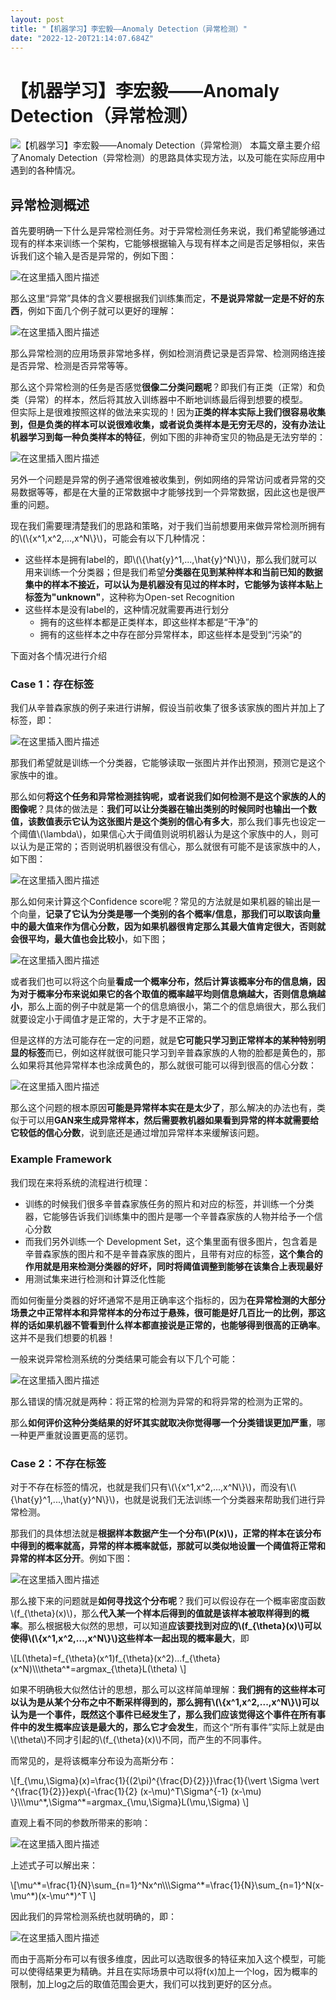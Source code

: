 ```yaml
---
layout: post
title: "【机器学习】李宏毅——Anomaly Detection（异常检测）"
date: "2022-12-20T21:14:07.684Z"
---
```

【机器学习】李宏毅——Anomaly Detection（异常检测）
==================================

![【机器学习】李宏毅——Anomaly Detection（异常检测）](https://img2023.cnblogs.com/blog/2966067/202212/2966067-20221220192442467-1601810886.png) 本篇文章主要介绍了Anomaly Detection（异常检测）的思路具体实现方法，以及可能在实际应用中遇到的各种情况。

异常检测概述
------

首先要明确一下什么是异常检测任务。对于异常检测任务来说，我们希望能够通过现有的样本来训练一个架构，它能够根据输入与现有样本之间是否足够相似，来告诉我们这个输入是否是异常的，例如下图：

![在这里插入图片描述](https://img-blog.csdnimg.cn/a02e6219d7804d2297cacc08b10cbba9.png#pic_center)

那么这里“异常”具体的含义要根据我们训练集而定，**不是说异常就一定是不好的东西**，例如下面几个例子就可以更好的理解：

![在这里插入图片描述](https://img-blog.csdnimg.cn/bba12abdc1e0470f992cc2286d9d6523.png#pic_center)

那么异常检测的应用场景非常地多样，例如检测消费记录是否异常、检测网络连接是否异常、检测是否异常等等。

那么这个异常检测的任务是否感觉**很像二分类问题呢**？即我们有正类（正常）和负类（异常）的样本，然后将其放入训练器中不断地训练最后得到想要的模型。  
但实际上是很难按照这样的做法来实现的！因为**正类的样本实际上我们很容易收集到，但是负类的样本可以说很难收集，或者说负类样本是无穷无尽的，没有办法让机器学习到每一种负类样本的特征**，例如下图的非神奇宝贝的物品是无法穷举的：

![在这里插入图片描述](https://img-blog.csdnimg.cn/0ceb64f4c08d4726a5d06605d674151e.png#pic_center)

另外一个问题是异常的例子通常很难被收集到，例如网络的异常访问或者异常的交易数据等等，都是在大量的正常数据中才能够找到一个异常数据，因此这也是很严重的问题。

现在我们需要理清楚我们的思路和策略，对于我们当前想要用来做异常检测所拥有的\\(\\{x^1,x^2,...,x^N\\}\\)，可能会有以下几种情况：

*   这些样本是拥有label的，即\\(\\{\\hat{y}^1,...,\\hat{y}^N\\}\\)，那么我们就可以用来训练一个分类器；但是我们希望**分类器在见到某种样本和当前已知的数据集中的样本不接近，可以认为是机器没有见过的样本时，它能够为该样本贴上标签为"unknown"**，这种称为Open-set Recognition
*   这些样本是没有label的，这种情况就需要再进行划分
    *   拥有的这些样本都是正类样本，即这些样本都是“干净”的
    *   拥有的这些样本之中存在部分异常样本，即这些样本是受到“污染”的

下面对各个情况进行介绍

### Case 1：存在标签

我们从辛普森家族的例子来进行讲解，假设当前收集了很多该家族的图片并加上了标签，即：

![在这里插入图片描述](https://img-blog.csdnimg.cn/523063a887ba48e587f00fbd4aae0e9c.png#pic_center)

那我们希望就是训练一个分类器，它能够读取一张图片并作出预测，预测它是这个家族中的谁。

那么如何**将这个任务和异常检测挂钩呢，或者说我们如何检测不是这个家族的人的图像呢**？具体的做法是：**我们可以让分类器在输出类别的时候同时也输出一个数值，该数值表示它认为这张图片是这个类别的信心有多大**，那么我们事先也设定一个阈值\\(\\lambda\\)，如果信心大于阈值则说明机器认为是这个家族中的人，则可以认为是正常的；否则说明机器很没有信心，那么就很有可能不是该家族中的人，如下图：

![在这里插入图片描述](https://img-blog.csdnimg.cn/8c23346ab6b2417c8856fbcbbce607e4.png#pic_center)

那么如何来计算这个Confidence score呢？常见的方法就是如果机器的输出是一个向量，**记录了它认为分类是哪一个类别的各个概率/信息，那我们可以取该向量中的最大值来作为信心分数，因为如果机器很肯定那么其最大值肯定很大，否则就会很平均，最大值也会比较小**，如下图；

![在这里插入图片描述](https://img-blog.csdnimg.cn/7b6242cc8caf47c8967474946b6ad2d0.png#pic_center)

或者我们也可以将这个向量**看成一个概率分布，然后计算该概率分布的信息熵，因为对于概率分布来说如果它的各个取值的概率越平均则信息熵越大，否则信息熵越小**，那么上面的例子中就是第一个的信息熵很小，第二个的信息熵很大，那么我们就要设定小于阈值才是正常的，大于才是不正常的。

但是这样的方法可能存在一定的问题，就是**它可能只学习到正常样本的某种特别明显的标签**而已，例如这样就很可能只学习到辛普森家族的人物的脸都是黄色的，那么如果将其他异常样本也涂成黄色的，那么就很可能可以得到很高的信心分数：

![在这里插入图片描述](https://img-blog.csdnimg.cn/d65f5b6e01ea4f72b9e20bbbe6a386cf.png#pic_center)

那么这个问题的根本原因**可能是异常样本实在是太少了**，那么解决的办法也有，类似于可以用**GAN来生成异常样本，然后需要教机器如果看到异常的样本就需要给它较低的信心分数**，说到底还是通过增加异常样本来缓解该问题。

### Example Framework

我们现在来将系统的流程进行梳理：

*   训练的时候我们很多辛普森家族任务的照片和对应的标签，并训练一个分类器，它能够告诉我们训练集中的图片是哪一个辛普森家族的人物并给予一个信心分数
*   而我们另外训练一个 Development Set，这个集里面有很多图片，包含着是辛普森家族的图片和不是辛普森家族的图片，且带有对应的标签，**这个集合的作用就是用来检测分类器的好坏，同时将阈值调整到能够在该集合上表现最好**
*   用测试集来进行检测和计算泛化性能

而如何衡量分类器的好坏通常不是用正确率这个指标的，因为**在异常检测的大部分场景之中正常样本和异常样本的分布过于悬殊，很可能是好几百比一的比例，那这样的话如果机器不管看到什么样本都直接说是正常的，也能够得到很高的正确率**。这并不是我们想要的机器！

一般来说异常检测系统的分类结果可能会有以下几个可能：

![在这里插入图片描述](https://img-blog.csdnimg.cn/2de748f606604a4ababf09c96370bea5.png#pic_center)

那么错误的情况就是两种：将正常的检测为异常的和将异常的检测为正常的。

那么**如何评价这种分类结果的好坏其实就取决你觉得哪一个分类错误更加严重**，哪一种更严重就设置更高的惩罚。

### Case 2：不存在标签

对于不存在标签的情况，也就是我们只有\\(\\{x^1,x^2,...,x^N\\}\\)，而没有\\(\\{\\hat{y}^1,...,\\hat{y}^N\\}\\)，也就是说我们无法训练一个分类器来帮助我们进行异常检测。

那我们的具体想法就是**根据样本数据产生一个分布\\(P(x)\\)，正常的样本在该分布中得到的概率就高，异常的样本概率就低，那就可以类似地设置一个阈值将正常和异常的样本区分开**。例如下图：

![在这里插入图片描述](https://img-blog.csdnimg.cn/77c055dce21d4f0dbc143640a66c6c09.png#pic_center)

那么接下来的问题就是**如何寻找这个分布呢**？我们可以假设存在一个概率密度函数\\(f\_{\\theta}(x)\\)，那么**代入某一个样本后得到的值就是该样本被取样得到的概率**。那么根据极大似然的思想，可以知道**应该要找到对应的\\(f\_{\\theta}(x)\\)可以使得\\(\\{x^1,x^2,...,x^N\\}\\)这些样本一起出现的概率最大**，即

\\\[L(\\theta)=f\_{\\theta}(x^1)f\_{\\theta}(x^2)...f\_{\\theta}(x^N)\\\\\\theta^\*=argmax\_{\\theta}L(\\theta) \\\]

如果不明确极大似然估计的思想，那么可以这样简单理解：**我们拥有的这些样本可以认为是从某个分布之中不断采样得到的，那么拥有\\(\\{x^1,x^2,...,x^N\\}\\)可以认为是一个事件，既然这个事件已经发生了，那么我们应该觉得这个事件在所有事件中的发生概率应该是最大的，那么它才会发生**，而这个“所有事件”实际上就是由\\(\\theta\\)不同才引起的\\(f\_{\\theta}(x)\\)不同，而产生的不同事件。

而常见的，是将该概率分布设为高斯分布：

\\\[f\_{\\mu,\\Sigma}(x)=\\frac{1}{(2\\pi)^{\\frac{D}{2}}}\\frac{1}{\\vert \\Sigma \\vert ^{\\frac{1}{2}}}exp\\{-\\frac{1}{2} (x-\\mu)^T\\Sigma^{-1} (x-\\mu) \\}\\\\\\mu^\*,\\Sigma^\*=argmax\_{\\mu,\\Sigma}L(\\mu,\\Sigma) \\\]

直观上看不同的参数所带来的影响：

![在这里插入图片描述](https://img-blog.csdnimg.cn/fab2d43a45874cb88f8a98e489fc75ef.png#pic_center)

上述式子可以解出来：

\\\[\\mu^\*=\\frac{1}{N}\\sum\_{n=1}^Nx^n\\\\\\Sigma^\*=\\frac{1}{N}\\sum\_{n=1}^N(x-\\mu^\*)(x-\\mu^\*)^T \\\]

因此我们的异常检测系统也就明确的，即：

![在这里插入图片描述](https://img-blog.csdnimg.cn/679824ad7b6341298e219636ce2e5365.png#pic_center)

而由于高斯分布可以有很多维度，因此可以选取很多的特征来加入这个模型，可能可以使得结果更为精确。并且在实际场景中可以将f(x)加上一个log，因为概率的限制，加上log之后的取值范围会更大，我们可以找到更好的区分点。